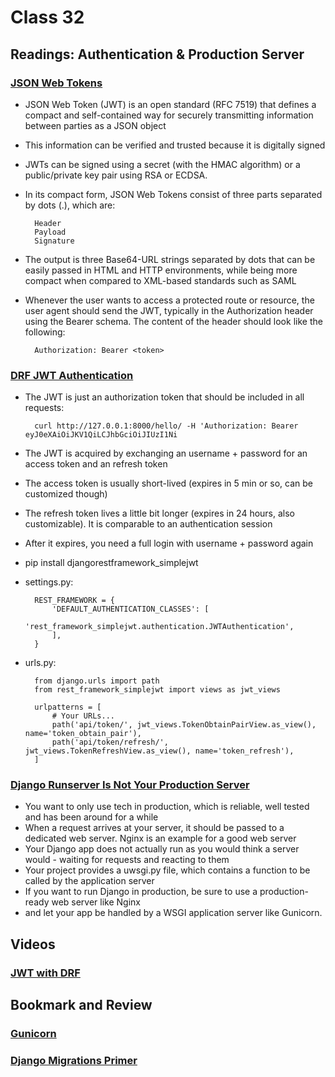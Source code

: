 # Class 32
## Readings: Authentication & Production Server

### [JSON Web Tokens](https://jwt.io/introduction/)
- JSON Web Token (JWT) is an open standard (RFC 7519) that defines a compact and self-contained way for securely transmitting information between parties as a JSON object
- This information can be verified and trusted because it is digitally signed
- JWTs can be signed using a secret (with the HMAC algorithm) or a public/private key pair using RSA or ECDSA.
- In its compact form, JSON Web Tokens consist of three parts separated by dots (.), which are:
    
        Header
        Payload
        Signature
- The output is three Base64-URL strings separated by dots that can be easily passed in HTML and HTTP environments, while being more compact when compared to XML-based standards such as SAML
- Whenever the user wants to access a protected route or resource, the user agent should send the JWT, typically in the Authorization header using the Bearer schema. The content of the header should look like the following:

        Authorization: Bearer <token>

### [DRF JWT Authentication](https://simpleisbetterthancomplex.com/tutorial/2018/12/19/how-to-use-jwt-authentication-with-django-rest-framework.html)
- The JWT is just an authorization token that should be included in all requests:

        curl http://127.0.0.1:8000/hello/ -H 'Authorization: Bearer eyJ0eXAiOiJKV1QiLCJhbGciOiJIUzI1Ni
- The JWT is acquired by exchanging an username + password for an access token and an refresh token
- The access token is usually short-lived (expires in 5 min or so, can be customized though)
- The refresh token lives a little bit longer (expires in 24 hours, also customizable). It is comparable to an authentication session
- After it expires, you need a full login with username + password again
- pip install djangorestframework_simplejwt
- settings.py:

        
        REST_FRAMEWORK = {
            'DEFAULT_AUTHENTICATION_CLASSES': [
                'rest_framework_simplejwt.authentication.JWTAuthentication',
            ],
        }
- urls.py:

        
        from django.urls import path
        from rest_framework_simplejwt import views as jwt_views
        
        urlpatterns = [
            # Your URLs...
            path('api/token/', jwt_views.TokenObtainPairView.as_view(), name='token_obtain_pair'),
            path('api/token/refresh/', jwt_views.TokenRefreshView.as_view(), name='token_refresh'),
        ]


### [Django Runserver Is Not Your Production Server](https://build.vsupalov.com/django-runserver-in-production/)
- You want to only use tech in production, which is reliable, well tested and has been around for a while
- When a request arrives at your server, it should be passed to a dedicated web server. Nginx is an example for a good web server
- Your Django app does not actually run as you would think a server would - waiting for requests and reacting to them
- Your project provides a uwsgi.py file, which contains a function to be called by the application server
- If you want to run Django in production, be sure to use a production-ready web server like Nginx
- and let your app be handled by a WSGI application server like Gunicorn.
## Videos

### [JWT with DRF](https://www.youtube.com/watch?v=Fhcn2qx-4VQ)
## Bookmark and Review

### [Gunicorn](https://gunicorn.org/)

### [Django Migrations Primer](https://realpython.com/django-migrations-a-primer/)
